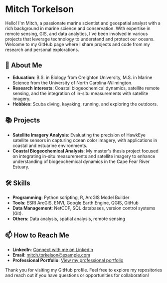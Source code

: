 # Mitch Torkelson

Hello! I'm Mitch, a passionate marine scientist and geospatial analyst with a rich background in marine science and conservation. With expertise in remote sensing, GIS, and data analytics, I've been involved in various projects that leverage technology to understand and protect our oceans. Welcome to my GitHub page where I share projects and code from my research and personal explorations.

## 🌊 About Me

- **Education**: B.S. in Biology from Creighton University, M.S. in Marine Science from the University of North Carolina-Wilmington.
- **Research Interests**: Coastal biogeochemical dynamics, satellite remote sensing, and the integration of in-situ measurements with satellite imagery.
- **Hobbies**: Scuba diving, kayaking, running, and exploring the outdoors.

## 📚 Projects

- **Satellite Imagery Analysis**: Evaluating the precision of HawkEye satellite sensors in capturing ocean color imagery, with applications in coastal and estuarine environments.
- **Coastal Biogeochemical Analysis**: My master's thesis project focused on integrating in-situ measurements and satellite imagery to enhance understanding of biogeochemical dynamics in the Cape Fear River Estuary.

## 🛠 Skills

- **Programming**: Python scripting, R, ArcGIS Model Builder
- **Tools**: ESRI ArcGIS, ENVI, Google Earth Engine, QGIS, GitHub
- **Data Management**: NetCDF, SQL databases, version control systems (Git).
- **Others**: Data analysis, spatial analysis, remote sensing

## 📫 How to Reach Me

- **LinkedIn**: [Connect with me on LinkedIn](https://linkedin.com/in/mitch-torkelson)
- **Email**: [mitch.torkelson@example.com](mailto:mitch.torkelson@gmail.com)
- **Professional Portfolio**: [View my professional portfolio](https://dinodiver.github.io/mitchtorkelson/)

Thank you for visiting my GitHub profile. Feel free to explore my repositories and reach out if you have questions or opportunities for collaboration!

